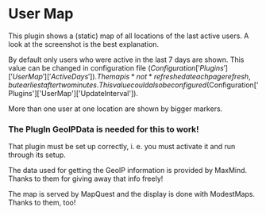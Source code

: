 # User Map  
    
This plugin shows a (static) map of all locations of the last active users. A look at the screenshot is the best explanation.   
     
By default only users who were active in the last 7 days are shown. This value can be changed in configuration file ($Configuration['Plugins']['UserMap']['ActiveDays']).  
The map is *not* refreshed at each page refresh, but earliest after two minutes. This value could also be configured ($Configuration['Plugins']['UserMap']['UpdateInterval']).   
    
More than one user at one location are shown by bigger markers.   
    
    
### The PlugIn GeoIPData is needed for this to work!
That plugin must be set up correctly, i. e. you must activate it and run through its setup.
   
The data used for getting the GeoIP information is provided by MaxMind. Thanks to them for giving away that info freely!   
   
The map is served by MapQuest and the display is done with ModestMaps. Thanks to them, too!   
    
